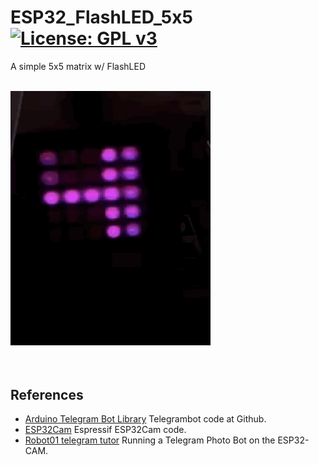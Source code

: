 # ESP32_FlashLED_5x5 [![License: GPL v3](https://img.shields.io/badge/License-GPLv3-blue.svg)](https://www.gnu.org/licenses/gpl-3.0)<br>
A simple 5x5 matrix w/ FlashLED
<br><br>

<img src="picture/BPIbitFlashLED0605.gif" width=320/> &nbsp;&nbsp;&nbsp;  
<br><br>


## References
  - [Arduino Telegram Bot Library](https://github.com/witnessmenow/Universal-Arduino-Telegram-Bot) Telegrambot code at Github.
  - [ESP32Cam](https://github.com/espressif/esp32-camera) Espressif ESP32Cam code.
  - [Robot01 telegram tutor](https://robotzero.one/telegram-bot-esp32cam/) Running a Telegram Photo Bot on the ESP32-CAM.
